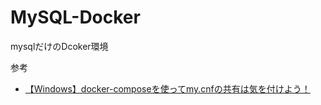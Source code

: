 # MySQL-Docker
mysqlだけのDcoker環境

参考
* [【Windows】docker-composeを使ってmy.cnfの共有は気を付けよう！](https://qiita.com/koyo-miyamura/items/4d1430b9086c5d4a58a5)

